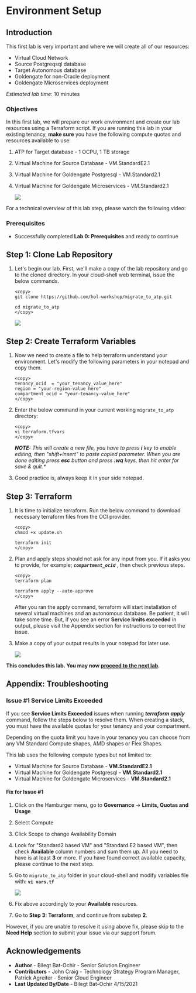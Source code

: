 # Environment Setup

## Introduction

This first lab is very important and where we will create all of our resources:

- Virtual Cloud Network
- Source Postgreqsql database
- Target Autonomous database
- Goldengate for non-Oracle deployment
- Goldengate Microservices deployment

*Estimated lab time*: 10 minutes

### Objectives

In this first lab, we will prepare our work environment and create our lab resources using a Terraform script.
If you are running this lab in your existing tenancy, **make sure** you have the following compute quotas and resources available to use:

1. ATP for Target database - 1 OCPU, 1 TB storage
2. Virtual Machine for Source Database - VM.StandardE2.1
3. Virtual Machine for Goldengate Postgresql - VM.Standard2.1  
4. Virtual Machine for Goldengate Microservices - VM.Standard2.1

	![](/images/architecture.png)

For a technical overview of this lab step, please watch the following video:

[](youtube:LWcwzXPw9ZU)

### Prerequisites

* Successfully completed **Lab 0: Prerequisites** and ready to continue

## **Step 1**: Clone Lab Repository

1. Let's begin our lab. First, we'll make a copy of the lab repository and go to the cloned directory. In your cloud-shell web terminal, issue the below commands.

	```
	<copy>
	git clone https://github.com/hol-workshop/migrate_to_atp.git

	cd migrate_to_atp
	</copy>
	```

	![](/images/1.Git.PNG)

## **Step 2**: Create Terraform Variables

1. Now we need to create a file to help terraform understand your environment. Let's modify the following parameters in your notepad and copy them.

	```
	<copy>
	tenancy_ocid  = "your_tenancy_value_here"
	region = "your-region-value here"
	compartment_ocid = "your-tenancy-value_here"
	</copy>
	```

2. Enter the below command in your current working `migrate_to_atp` directory:

	```
	<copy>
	vi terraform.tfvars
	</copy>
	```

	_**NOTE:** This will create a new file, you have to press **i** key to enable editing, then "shift+insert" to paste copied parameter. When you are done editing press **esc** button and press **:wq** keys, then hit enter for save & quit.*_

3. Good practice is, always keep it in your side notepad.

## **Step 3**: Terraform 

1. It is time to initialize terraform. Run the below command to download necessary terraform files from the OCI provider.

	```
	<copy>
	chmod +x update.sh
	
	terraform init
	</copy>
	```

2. Plan and apply steps should not ask for any input from you. If it asks you to provide, for example; _**`compartment_ocid`**_ , then check previous steps.

	```
	<copy>
	terraform plan

	terraform apply --auto-approve
	</copy>
	```
	After you ran the apply command, terraform will start installation of several virtual machines and an autonomous database. Be patient, it will take some time. But, if you see an error **Service limits exceeded** in output, please visit the Appendix section for instructions to correct the issue.
	
3. Make a copy of your output results in your notepad for later use.

	![](/images/1.git_1.PNG)

**This concludes this lab. You may now [proceed to the next lab](#next).**

## **Appendix**: Troubleshooting

###	Issue #1 Service Limits Exceeded
	
If you see **Service Limits Exceeded** issues when running _**terraform apply**_ command, follow the steps below to resolve them.
When creating a stack, you must have the available quotas for your tenancy and your compartment. 

Depending on the quota limit you have in your tenancy you can choose from any VM Standard Compute shapes, AMD shapes or Flex Shapes. 

This lab uses the following compute types but not limited to:

- Virtual Machine for Source Database - **VM.StandardE2.1**
- Virtual Machine for Goldengate Postgresql - **VM.Standard2.1**
- Virtual Machine for Goldengate Microservices - **VM.Standard2.1**

#### Fix for Issue #1

1. Click on the Hamburger menu, go to **Governance** -> **Limits, Quotas and Usage**
2. Select Compute
3. Click Scope to change Availability Domain
4. Look for "Standard2 based VM" and "Standard.E2 based VM", then check **Available** column numbers and sum  them up. All you need to have is at least **3** or more. If you have found correct available capacity, please continue to the next step.
5. Go to `migrate_to_atp` folder in your cloud-shell and modify variables file with: **`vi vars.tf`**

	![](/images/fix_1.png)

6. Fix above accordingly to your **Available** resources.
7. Go to **Step 3: Terraform**, and continue from substep **2**.
	
However, if you are unable to resolve it using above fix, please skip to the **Need Help** section to submit your issue via our support forum.

## Acknowledgements

* **Author** - Bilegt Bat-Ochir - Senior Solution Engineer
* **Contributors** - John Craig - Technology Strategy Program Manager, Patrick Agreiter - Senior Cloud Engineer
* **Last Updated By/Date** - Bilegt Bat-Ochir 4/15/2021